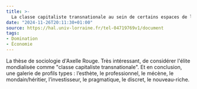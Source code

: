 ```yaml
---
title: >-
  La classe capitaliste transnationale au sein de certains espaces de la mondialisation : la haute gastronomie l’hôtellerie de luxe et le marché de l’art
date: "2024-11-26T20:11:30+01:00"
source: https://hal.univ-lorraine.fr/tel-04719769v1/document
tags:
- Domination
- Économie
---
```


La thèse de sociologie d'Axelle Rouge. Très intéressant, de considérer l'élite mondialisée comme "classe capitaliste transnationale". Et en conclusion, une galerie de profils types : l’esthète, le professionnel, le mécène, le mondain/héritier, l’investisseur, le pragmatique, le discret, le nouveau-riche.